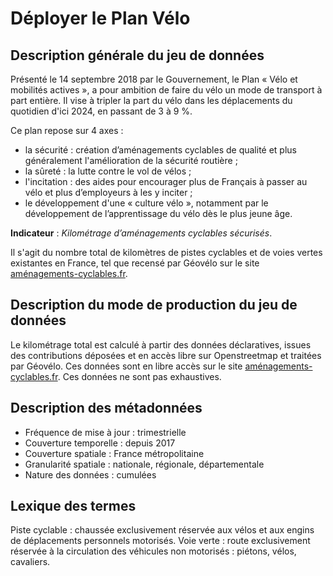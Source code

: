 # Déployer le Plan Vélo
## Description générale du jeu de données 
Présenté le 14 septembre 2018 par le Gouvernement, le Plan « Vélo et mobilités actives », a pour ambition de faire du vélo un mode de transport à part entière. Il vise à tripler la part du vélo dans les déplacements du quotidien d'ici 2024, en passant de 3 à 9 %.

Ce plan repose sur 4 axes :
- la sécurité : création d’aménagements cyclables de qualité et plus généralement l'amélioration de la sécurité routière ;
- la sûreté : la lutte contre le vol de vélos ;
- l'incitation : des aides pour encourager plus de Français à passer au vélo et plus d’employeurs à les y inciter ;
- le développement d'une « culture vélo », notamment par le développement de l’apprentissage du vélo dès le plus jeune âge.

**Indicateur** : *Kilométrage d’aménagements cyclables sécurisés*.

Il s'agit du nombre total de kilomètres de pistes cyclables et de voies vertes existantes en France, tel que recensé par Géovélo sur le site [aménagements-cyclables.fr](https://www.amenagements-cyclables.fr/). 

## Description du mode de production du jeu de données 
Le kilométrage total est calculé à partir des données déclaratives, issues des contributions déposées et en accès libre sur Openstreetmap et traitées par Géovélo. 
Ces données sont en libre accès sur le site [aménagements-cyclables.fr](https://www.amenagements-cyclables.fr/).
Ces données ne sont pas exhaustives.

## Description des métadonnées 
-	Fréquence de mise à jour : trimestrielle
-	Couverture temporelle : depuis 2017
-	Couverture spatiale : France métropolitaine
-	Granularité spatiale : nationale, régionale, départementale
-	Nature des données : cumulées

## Lexique des termes 
Piste cyclable : chaussée exclusivement réservée aux vélos et aux engins de déplacements personnels motorisés.
Voie verte : route exclusivement réservée à la circulation des véhicules non motorisés : piétons, vélos, cavaliers.